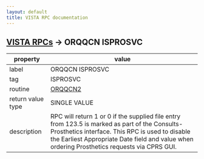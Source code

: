 ```yaml
---
layout: default
title: VISTA RPC documentation
---
```




## [VISTA RPCs](TableOfContent.md) &#8594; ORQQCN ISPROSVC 

 property | value 
--- | --- 
 label | ORQQCN ISPROSVC
 tag | ISPROSVC
 routine | [ORQQCN2](http://code.osehra.org/dox/Routine_ORQQCN2_source.html)
 return value type | SINGLE VALUE
 description | RPC will return 1 or 0 if the supplied file entry from 123.5 is marked as part of the Consults-Prosthetics interface.  This RPC is used to disable the Earliest Appropriate Date field and value when ordering Prosthetics requests via CPRS GUI.